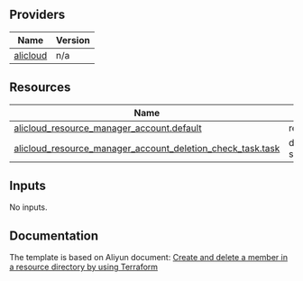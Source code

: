 <!-- BEGIN_TF_DOCS -->

## Providers

| Name | Version |
|------|---------|
| <a name="provider_alicloud"></a> [alicloud](#provider\_alicloud) | n/a |

## Resources

| Name | Type |
|------|------|
| [alicloud_resource_manager_account.default](https://registry.terraform.io/providers/hashicorp/alicloud/latest/docs/resources/resource_manager_account) | resource |
| [alicloud_resource_manager_account_deletion_check_task.task](https://registry.terraform.io/providers/hashicorp/alicloud/latest/docs/data-sources/resource_manager_account_deletion_check_task) | data source |

## Inputs

No inputs.

## Documentation
<!-- docs-link -->

The template is based on Aliyun document: [Create and delete a member in a resource directory by using Terraform](http://help.aliyun.com/document_detail/2510323.htm)

<!-- docs-link -->
<!-- END_TF_DOCS -->    